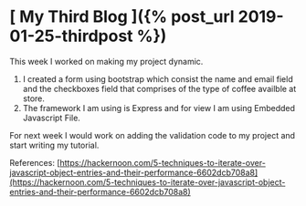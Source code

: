# [ My Third Blog ]({% post_url 2019-01-25-thirdpost %})
This week I worked on making my project dynamic.
1. I created a form using bootstrap which consist the name and email field and the checkboxes field that comprises of the type of coffee availble at store.
2. The framework I am using is Express and for view I am using Embedded Javascript File.

For next week I would work on adding the validation code to my project and start writing my tutorial.

References:
[https://hackernoon.com/5-techniques-to-iterate-over-javascript-object-entries-and-their-performance-6602dcb708a8](https://hackernoon.com/5-techniques-to-iterate-over-javascript-object-entries-and-their-performance-6602dcb708a8)

